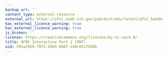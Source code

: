 ```yaml
---
backup_url: ''
content_type: external-resource
external_url: https://afni.nimh.nih.gov/pub/dist/edu/latest/afni_handouts/AFNI_interactive2.pdf
has_external_licence_warning: true
has_external_license_warning: true
is_broken: ''
license: https://creativecommons.org/licenses/by-nc-sa/4.0/
title: AFNI Interactive Part 2 (PDF)
uid: 591a2959-f0f2-4503-8b07-149c011792bb
---
```

